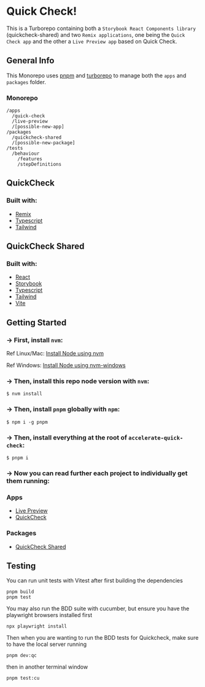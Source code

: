 # Quick Check!

This is a Turborepo containing both a `Storybook React Components library` (quickcheck-shared) and two `Remix applications`, one being the `Quick Check app` and the other a `Live Preview app` based on Quick Check.

## General Info

This Monorepo uses [pnpm](https://pnpm.io/) and [turborepo](https://turborepo.org/) to manage both the `apps` and `packages` folder.

### Monorepo

```
/apps
  /quick-check
  /live-preview
  /[possible-new-app]
/packages
  /quickcheck-shared
  /[possible-new-package]
/tests
  /behaviour
    /features
    /stepDefinitions
```

## QuickCheck

### Built with:

- [Remix](https://remix.run/)
- [Typescript](https://www.typescriptlang.org/)
- [Tailwind](https://tailwindcss.com/)

## QuickCheck Shared

### Built with:

- [React](https://reactjs.org/)
- [Storybook](https://storybook.js.org/)
- [Typescript](https://www.typescriptlang.org/)
- [Tailwind](https://tailwindcss.com/)
- [Vite](https://vitejs.dev/)

## Getting Started

### -> First, install `nvm`:

Ref Linux/Mac: [Install Node using nvm](https://github.com/nvm-sh/nvm)

Ref Windows: [Install Node using nvm-windows](https://github.com/coreybutler/nvm-windows)

### -> Then, install this repo node version with `nvm`:

```shell
$ nvm install
```

### -> Then, install `pnpm` globally with `npm`:

```shell
$ npm i -g pnpm
```

### -> Then, install everything at the root of `accelerate-quick-check`:

```shell
$ pnpm i
```

### -> Now you can read further each project to individually get them running:

### Apps

- [Live Preview](https://github.com/SalesPerformanceInt/accelerate-quick-check/tree/main/apps/live-preview)
- [QuickCheck](https://github.com/SalesPerformanceInt/accelerate-quick-check/tree/main/apps/quick-check)

### Packages

- [QuickCheck Shared](https://github.com/SalesPerformanceInt/accelerate-quick-check/tree/main/packages/quickcheck-shared)

## Testing

You can run unit tests with Vitest after first building the dependencies

```shell
pnpm build
pnpm test
```

You may also run the BDD suite with cucumber, but ensure you have the playwright browsers installed first

```shell
npx playwright install
```

Then when you are wanting to run the BDD tests for Quickcheck, make sure to have the local server running

```shell
pnpm dev:qc
```

then in another terminal window

```shell
pnpm test:cu
```
